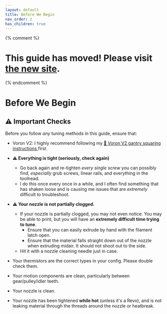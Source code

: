 ```yaml
---
layout: default
title: Before We Begin
nav_order: 2
has_children: true
---
```

{% comment %} 
# This guide has moved! Please visit [the new site](https://andrewellis93.github.io/Print-Tuning-Guide/).
{% endcomment %}

# Before We Begin
## :warning: Important Checks
Before you follow *any* tuning methods in this guide, ensure that:
- Voron V2: I highly recommend following my [:page_facing_up: Voron V2 gantry squaring instructions ](./voron_v2_gantry_squaring.html) first.
- **:warning: Everything is tight (seriously, check again)**
    - Go back again and re-tighten *every single screw* you can possibly find, *especially* grub screws, linear rails, and everything in the toolhead. 
    - I do this once every once in a while, and I often find something that has shaken loose and is causing me issues that are *extremely* difficult to troubleshoot.
- **:warning: Your nozzle is not partially clogged.**
    - If your nozzle is partially clogged, you may not even notice. You may be able to print, but you will have an **extremely difficult time trying to tune**.
        - Ensure that you can easily extrude by hand with the filament latch open.
        - Ensure that the material falls straight down out of the nozzle when extruding midair. It should not shoot out to the side.
    - Hit it with a nozzle cleaning needle just in case.

- Your thermistors are the correct types in your config. Please double check them.
- Your motion components are clean, particularly between gear/pulley/idler teeth.
- Your nozzle is clean.
- Your nozzle has been tightened **while hot** (unless it's a Revo), and is not leaking material through the threads around the nozzle or heatbreak.